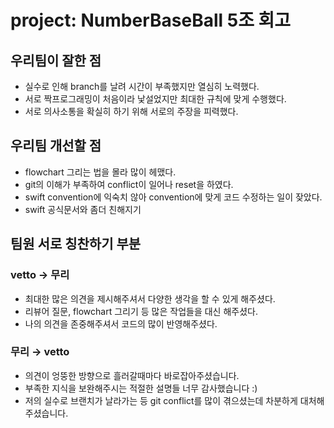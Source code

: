 # project: NumberBaseBall 5조 회고
## 우리팀이 잘한 점 
- 실수로 인해 branch를 날려 시간이 부족했지만 열심히 노력했다.
- 서로 짝프로그래밍이 처음이라 낯설었지만 최대한 규칙에 맞게 수행했다.
- 서로 의사소통을 확실히 하기 위해 서로의 주장을 피력했다.

## 우리팀 개선할 점
- flowchart 그리는 법을 몰라 많이 헤맸다.
- git의 이해가 부족하여 conflict이 일어나 reset을 하였다.
- swift convention에 익숙치 않아 convention에 맞게 코드 수정하는 일이 잦았다.
- swift 공식문서와 좀더 친해지기

## 팀원 서로 칭찬하기 부분
### vetto → 무리
- 최대한 많은 의견을 제시해주셔서 다양한 생각을 할 수 있게 해주셨다.
- 리뷰어 질문, flowchart 그리기 등 많은 작업들을 대신 해주셨다.
- 나의 의견을 존중해주셔서 코드의 많이 반영해주셨다.
### 무리 → vetto
- 의견이 엉뚱한 방향으로 흘러갈때마다 바로잡아주셨습니다.
- 부족한 지식을 보완해주시는 적절한 설명들 너무 감사했습니다 :)
- 저의 실수로 브랜치가 날라가는 등 git conflict를 많이 겪으셨는데 차분하게 대처해주셨습니다.
